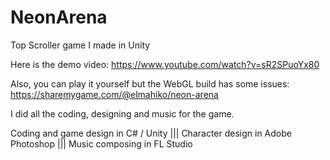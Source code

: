# NeonArena
Top Scroller game I made in Unity

Here is the demo video: https://www.youtube.com/watch?v=sR2SPuoYx80

Also, you can play it yourself but the WebGL build has some issues: https://sharemygame.com/@elmahiko/neon-arena


I did all the coding, designing and music for the game.

Coding and game design in C# / Unity ||| Character design in Adobe Photoshop ||| Music composing in FL Studio
